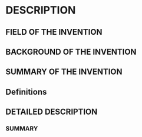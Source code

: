 # DESCRIPTION

## FIELD OF THE INVENTION

## BACKGROUND OF THE INVENTION

## SUMMARY OF THE INVENTION

## Definitions

## DETAILED DESCRIPTION

### SUMMARY

